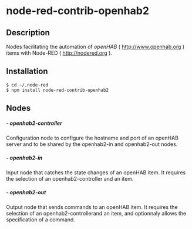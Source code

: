 # node-red-contrib-openhab2
## Description

Nodes facilitating the automation of *openHAB* ( <http://www.openhab.org> ) items with Node-RED ( <http://nodered.org> ).

## Installation

```
$ cd ~/.node-red
$ npm install node-red-contrib-openhab2
```

## Nodes

##### - openhab2-controller

Configuration node to configure the hostname and port of an openHAB server and to be shared by the openhab2-in and openhab2-out nodes.

##### - openhab2-in

Input node that catches the state changes of an openHAB item.
It requires the selection of an openhab2-controller and an item.

##### - openhab2-out

Output node that sends commands to an openHAB item.
It requires the selection of an openhab2-controllerand an item, and optionnaly allows the specification of a command.

